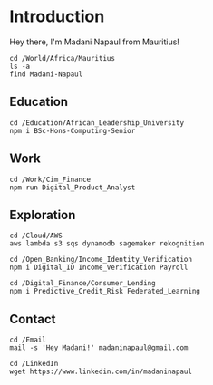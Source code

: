 # Introduction

Hey there, I'm Madani Napaul from Mauritius! 

```
cd /World/Africa/Mauritius
ls -a
find Madani-Napaul
```

## Education
```
cd /Education/African_Leadership_University
npm i BSc-Hons-Computing-Senior  
```

## Work
```
cd /Work/Cim_Finance
npm run Digital_Product_Analyst  
```

## Exploration
```
cd /Cloud/AWS
aws lambda s3 sqs dynamodb sagemaker rekognition
```

```
cd /Open_Banking/Income_Identity_Verification
npm i Digital_ID Income_Verification Payroll
```

```
cd /Digital_Finance/Consumer_Lending  
npm i Predictive_Credit_Risk Federated_Learning 
```

## Contact
```
cd /Email
mail -s 'Hey Madani!' madaninapaul@gmail.com

cd /LinkedIn
wget https://www.linkedin.com/in/madaninapaul
```
